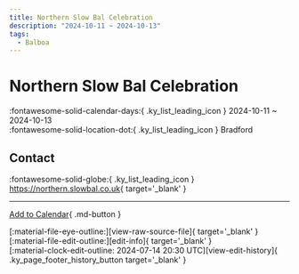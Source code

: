```yaml
---
title: Northern Slow Bal Celebration
description: "2024-10-11 ~ 2024-10-13"
tags:
  - Balboa
---
```


# Northern Slow Bal Celebration 

:fontawesome-solid-calendar-days:{ .ky_list_leading_icon } 2024-10-11 ~ 2024-10-13  
:fontawesome-solid-location-dot:{ .ky_list_leading_icon } Bradford  

## Contact

:fontawesome-solid-globe:{ .ky_list_leading_icon } <https://northern.slowbal.co.uk>{ target='_blank' }  

---

[Add to Calendar](https://swing.news/ics/en/2024/uk/northern-slow-bal-celebration-2024.ics){ .md-button }

<div class="ky_page_footer" markdown>
<div class="ky_page_footer_trailing" markdown="span">
[:material-file-eye-outline:][view-raw-source-file]{ target='_blank' }
[:material-file-edit-outline:][edit-info]{ target='_blank' }
</div>
<div class="ky_page_footer_leading" markdown="span">
[:material-clock-edit-outline: 2024-07-14 20:30 UTC][view-edit-history]{ .ky_page_footer_history_button target='_blank' }
</div>
</div>

[view-raw-source-file]: https://github.com/swingdance/events/blob/main/2024/uk/northern-slow-bal-celebration-2024.json "View Raw Source File"
[edit-info]: https://github.com/swingdance/events/issues/new?assignees=&labels=update+event&projects=&template=03-update_entity.yml&title=%5B2024%2Fuk%5D%20Northern%20Slow%20Bal%20Celebration&region=uk&year=2024&id=northern-slow-bal-celebration-2024&name=Northern%20Slow%20Bal%20Celebration&org_id= "Edit Info"

[view-edit-history]: https://github.com/swingdance/events/commits/main/2024/uk/northern-slow-bal-celebration-2024.json "View Edit History"
